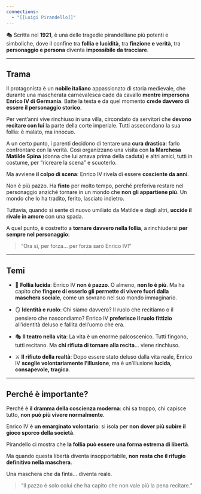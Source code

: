 ```yaml
---
connections:
  - "[[Luigi Pirandello]]"
---
```

🎭 Scritta nel **1921**, è una delle tragedie pirandelliane più potenti e simboliche, dove il confine tra **follia e lucidità**, tra **finzione e verità**, tra **personaggio e persona** diventa **impossibile da tracciare**.

---

## **Trama**

Il protagonista è un **nobile italiano** appassionato di storia medievale, che durante una mascherata carnevalesca cade da cavallo **mentre impersona Enrico IV di Germania**. Batte la testa e da quel momento **crede davvero di essere il personaggio storico**.

Per vent’anni vive rinchiuso in una villa, circondato da servitori che **devono recitare con lui** la parte della corte imperiale. Tutti assecondano la sua follia: è malato, ma innocuo.

A un certo punto, i parenti decidono di tentare una **cura drastica**: farlo confrontare con la verità. Così organizzano una visita con **la Marchesa Matilde Spina** (donna che lui amava prima della caduta) e altri amici, tutti in costume, per “ricreare la scena” e scuoterlo.

Ma avviene **il colpo di scena**: Enrico IV rivela di essere **cosciente da anni**.

Non è più pazzo. Ha **finto** per molto tempo, perché preferiva restare nel personaggio anziché tornare in un mondo che **non gli appartiene più**. Un mondo che lo ha tradito, ferito, lasciato indietro.

Tuttavia, quando si sente di nuovo umiliato da Matilde e dagli altri, **uccide il rivale in amore** con una spada.

A quel punto, è costretto a **tornare davvero nella follia**, a rinchiudersi **per sempre nel personaggio**:

> “Ora sì, per forza… per forza sarò Enrico IV!”

---

## **Temi**

- 🧠 **Follia lucida**: Enrico IV **non è pazzo**. O almeno, **non lo è più**. Ma ha capito che **fingere di esserlo gli permette di vivere fuori dalla maschera sociale**, come un sovrano nel suo mondo immaginario.
    
- 🪞 **Identità e ruolo**: Chi siamo davvero? Il ruolo che recitiamo o il pensiero che nascondiamo? Enrico IV **preferisce il ruolo fittizio** all’identità deluso e fallita dell’uomo che era.
    
- 🎭 **Il teatro nella vita**: La vita è un enorme palcoscenico. Tutti fingono, tutti recitano. Ma **chi rifiuta di tornare alla recita**… viene rinchiuso.
    
- ⚔️ **Il rifiuto della realtà**: Dopo essere stato deluso dalla vita reale, Enrico IV **sceglie volontariamente l’illusione**, ma è un’illusione **lucida, consapevole, tragica**.

---

## **Perché è importante?**

Perché è **il dramma della coscienza moderna**: chi sa troppo, chi capisce tutto, **non può più vivere normalmente**.

Enrico IV è **un emarginato volontario**: si isola per **non dover più subire il gioco sporco della società**.

Pirandello ci mostra che **la follia può essere una forma estrema di libertà**.

Ma quando questa libertà diventa insopportabile, **non resta che il rifugio definitivo nella maschera**.

Una maschera che da finta… diventa reale.

> “Il pazzo è solo colui che ha capito che non vale più la pena recitare.”